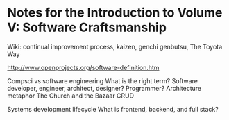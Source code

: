 # Notes for the Introduction to Volume V: Software Craftsmanship

Wiki: continual improvement process, kaizen, genchi genbutsu, The Toyota Way

http://www.openprojects.org/software-definition.htm 

Compsci vs software engineering
What is the right term? Software developer, engineer, architect, designer? Programmer?
Architecture metaphor
The Church and the Bazaar
CRUD

Systems development lifecycle
What is frontend, backend, and full stack?

